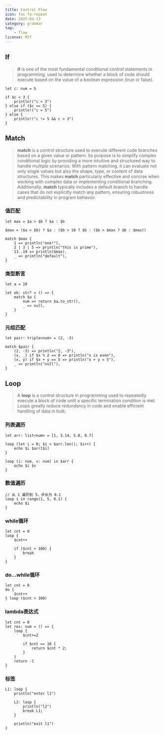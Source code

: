 ```yaml
---
title: Control Flow
icon: fas fa-repeat
date: 2025-04-13
category: grammar
tag: 
    - flow
license: MIT
---
```


## If

>**if** is one of the most fundamental conditional control statements in programming, used to determine whether a block of code should execute based on the value of a boolean expression (true or false).

```hulo
let c: num = 5

if $c < 3 {
    println!("c < 3")
} else if ($c == 5) {
    println!("c = 5")
} else {
    println!("c != 5 && c > 3")
}
```

## Match
>**match** is a control structure used to execute different code branches based on a given value or pattern. Its purpose is to simplify complex conditional logic by providing a more intuitive and structured way to handle multiple scenarios.
>With pattern matching, it can evaluate not only single values but also the shape, type, or content of data structures. This makes **match** particularly effective and concise when working with complex data or implementing conditional branching.
>Additionally, **match** typically includes a default branch to handle cases that do not explicitly match any pattern, ensuring robustness and predictability in program behavior.

### 值匹配
```
let max = $a > $b ? $a : $b

$max = ($a > $b) ? $a : ($b > 10 ? $b : ($b > $max ? $b : $max))

match $max {
    1 => println("one!"),
    2 | 3 | 5 => println("this is prime"),
    13..19 => println($max),
    _ => println("default"),
}
```

### 类型断言
```
let a = 10

let ok: str? = () => {
    match $a {
        num => return $a.to_str(),
        _ => null,
    }
}
```

### 元组匹配
```
let pair: triple<num> = (2, -3)

match $pair {
    (2, -3) => println("2, -3"),
    (x, _) if $x % 2 == 0 => println("x is even"),
    (x, y) if $x + y == 5 => println("x + y = 5"),
    _ => println("null"),
}
```

## Loop

>A **loop** is a control structure in programming used to repeatedly execute a block of code until a specific termination condition is met. Loops greatly reduce redundancy in code and enable efficient handling of data in bulk. 

### 列表遍历
```
let arr: list<num> = [1, 3.14, 5.0, 0.7]

loop (let i = 0; $i < $arr.len(); $i++) {
    echo $i $arr[$i]
}

loop (i: num, v: num) in $arr {
    echo $i $v
}
```

### 数值遍历
```
// 从 1 遍历到 5，步长为 0.1
loop i in range(1, 5, 0.1) {
    echo $i
}
```

### while循环
```
let cnt = 0
loop {
    $cnt++

    if ($cnt > 100) {
        break
    }
}
```

### do...while循环
```
let cnt = 0
do {
    $cnt++
} loop ($cnt > 100)
```

### lambda表达式
```
let cnt = 0
let res: num = () => {
    loop {
        $cnt+=2

        if $cnt == 10 {
            return $cnt * 2;
        }
    }
    return -1
}
```

### 标签
```
L1: loop {
    println("enter l1")

    L2: loop {
        println("l2")
        break L1;
    }

    println("exit l1")
}
```
